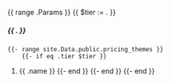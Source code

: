 {{ range .Params }}
{{ $tier := . }}

##### {{ . }}

    {{- range site.Data.public.pricing_themes }}
        {{- if eq .tier $tier }}

1. {{ .name }}
        {{- end }}
    {{- end }}
{{- end }}
